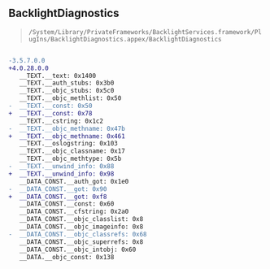 ## BacklightDiagnostics

> `/System/Library/PrivateFrameworks/BacklightServices.framework/PlugIns/BacklightDiagnostics.appex/BacklightDiagnostics`

```diff

-3.5.7.0.0
+4.0.28.0.0
   __TEXT.__text: 0x1400
   __TEXT.__auth_stubs: 0x3b0
   __TEXT.__objc_stubs: 0x5c0
   __TEXT.__objc_methlist: 0x50
-  __TEXT.__const: 0x50
+  __TEXT.__const: 0x78
   __TEXT.__cstring: 0x1c2
-  __TEXT.__objc_methname: 0x47b
+  __TEXT.__objc_methname: 0x461
   __TEXT.__oslogstring: 0x103
   __TEXT.__objc_classname: 0x17
   __TEXT.__objc_methtype: 0x5b
-  __TEXT.__unwind_info: 0x88
+  __TEXT.__unwind_info: 0x98
   __DATA_CONST.__auth_got: 0x1e0
-  __DATA_CONST.__got: 0x90
+  __DATA_CONST.__got: 0xf8
   __DATA_CONST.__const: 0x60
   __DATA_CONST.__cfstring: 0x2a0
   __DATA_CONST.__objc_classlist: 0x8
   __DATA_CONST.__objc_imageinfo: 0x8
-  __DATA_CONST.__objc_classrefs: 0x68
   __DATA_CONST.__objc_superrefs: 0x8
   __DATA_CONST.__objc_intobj: 0x60
   __DATA.__objc_const: 0x138

```
